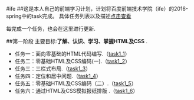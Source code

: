 #ife
##这是本人自己的前端学习计划，计划将百度前端技术学院（ife）的2016-spring中的task完成。
具体任务列表以及描述[点击查看](http://ife.baidu.com/task/all "http://ife.baidu.com/task/all")

每完成一个任务，也会在这里进行更新.

##第一阶段
主要目标:**了解、认识、学习、掌握HTML及CSS** .
 - 任务一：面向零基础的HTML代码编写.（[task1_1](https://github.com/yaowen369/ife/tree/master/2016_spring/task1_1 "yaowen369/ife/tree/master/2016_spring/task1_1")）
 - 任务二：零基础HTML及CSS编码(一).（[task1_2](https://github.com/yaowen369/ife/tree/master/2016_spring/task1_2 "yaowen369/ife/tree/master/2016_spring/task1_2")）
 - 任务三：三栏式布局.（[task1_3](https://github.com/yaowen369/ife/tree/master/2016_spring/task1_3 "yaowen369/ife/tree/master/2016_spring/task1_3")）
 - 任务四：定位和居中问题.（[task1_4](https://github.com/yaowen369/ife/tree/master/2016_spring/task1_4 "yaowen369/ife/tree/master/2016_spring/task1_4")）
 - 任务五：零基础HTML及CSS编码（二）.（[task1_5](https://github.com/yaowen369/ife/tree/master/2016_spring/task1_5 "yaowen369/ife/tree/master/2016_spring/task1_5")）
 - 任务六：通过HTML及CSS模拟报纸排版 .（[task1_6](https://github.com/yaowen369/ife/tree/master/2016_spring/task1_6 "yaowen369/ife/tree/master/2016_spring/task1_6")）
